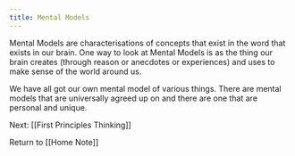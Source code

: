 ```yaml
---
title: Mental Models
---
```

 
 Mental Models are characterisations of concepts that exist in the word that exists in our brain. One way to look at Mental Models is as the thing our brain creates (through reason or anecdotes or experiences) and uses to make sense of the world around us.
 
 We have all got our own mental model of various things. There are mental models that are universally agreed up on and there are one that are personal and unique.
 
 
 Next: [[First Principles Thinking]]

























Return to [[Home Note]]